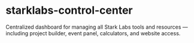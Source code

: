 # starklabs-control-center
Centralized dashboard for managing all Stark Labs tools and resources — including project builder, event panel, calculators, and website access.
